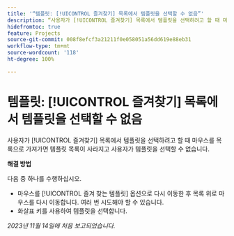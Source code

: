 ```yaml
---
title: '“템플릿: [!UICONTROL 즐겨찾기] 목록에서 템플릿을 선택할 수 없음”'
description: “사용자가 [!UICONTROL 즐겨찾기] 목록에서 템플릿을 선택하려고 할 때 마우스를 목록으로 가져가면 템플릿 목록이 사라지고 사용자가 템플릿을 선택할 수 없습니다.”
hidefromtoc: true
feature: Projects
source-git-commit: 008f8efcf3a21211f0e058051a56dd619e88eb31
workflow-type: tm+mt
source-wordcount: '118'
ht-degree: 100%

---
```



# 템플릿: [!UICONTROL 즐겨찾기] 목록에서 템플릿을 선택할 수 없음

사용자가 [!UICONTROL 즐겨찾기] 목록에서 템플릿을 선택하려고 할 때 마우스를 목록으로 가져가면 템플릿 목록이 사라지고 사용자가 템플릿을 선택할 수 없습니다.

**해결 방법**

다음 중 하나를 수행하십시오.

* 마우스를 [!UICONTROL 즐겨 찾는 템플릿] 옵션으로 다시 이동한 후 목록 위로 마우스를 다시 이동합니다. 여러 번 시도해야 할 수 있습니다.
* 화살표 키를 사용하여 템플릿을 선택합니다.

_2023년 11월 14일에 처음 보고되었습니다._
